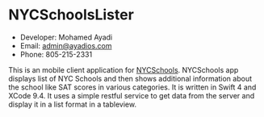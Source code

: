 # NYCSchoolsLister
* Developer: Mohamed Ayadi
* Email: admin@ayadios.com
* Phone: 805-215-2331

This is an mobile client application for [NYCSchools](https://opendata.cityofnewyork.us). NYCSchools app displays list of NYC Schools and then shows additional information about the school like SAT scores in various categories. It is written in Swift 4 and XCode 9.4. It uses a simple restful service to get data from the server and display it in a list format in a tableview.

